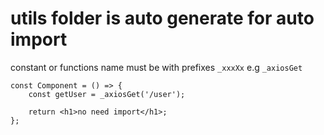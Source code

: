# utils folder is auto generate for auto import

constant or functions name must be with prefixes `_xxxXx` e.g `_axiosGet`

```tsx
const Component = () => {
	const getUser = _axiosGet('/user');

	return <h1>no need import</h1>;
};
```

